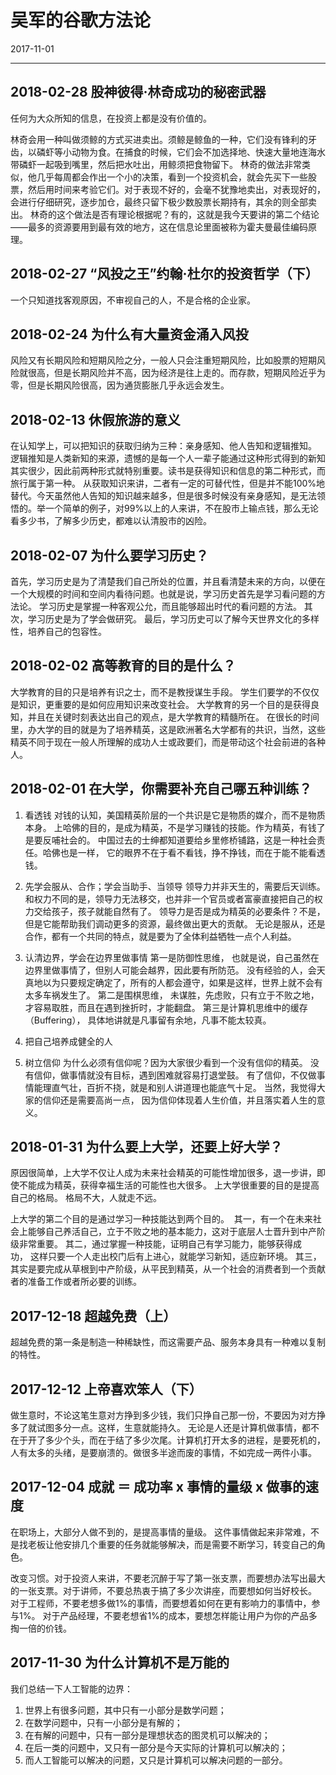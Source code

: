 # 吴军的谷歌方法论
2017-11-01

--------------------------------------------------------------------------------


## 2018-02-28 股神彼得·林奇成功的秘密武器
任何为大众所知的信息，在投资上都是没有价值的。

林奇会用一种叫做须鲸的方式买进卖出。须鲸是鲸鱼的一种，它们没有锋利的牙齿，以磷虾等小动物为食。在捕食的时候，它们会不加选择地、快速大量地连海水带磷虾一起吸到嘴里，然后把水吐出，用鲸须把食物留下。
林奇的做法非常类似，他几乎每周都会作出一个小的决策，看到一个投资机会，就会先买下一些股票，然后用时间来考验它们。对于表现不好的，会毫不犹豫地卖出，对表现好的，会进行仔细研究，逐步加仓，最终只留下极少数股票长期持有，其余的则全部卖出。
林奇的这个做法是否有理论根据呢？有的，这就是我今天要讲的第二个结论——最多的资源要用到最有效的地方，这在信息论里面被称为霍夫曼最佳编码原理。


## 2018-02-27 “风投之王”约翰·杜尔的投资哲学（下）
一个只知道找客观原因，不审视自己的人，不是合格的企业家。


## 2018-02-24 为什么有大量资金涌入风投
风险又有长期风险和短期风险之分，一般人只会注重短期风险，比如股票的短期风险就很高，但是长期风险并不高，因为经济是往上走的。而存款，短期风险近乎为零，但是长期风险很高，因为通货膨胀几乎永远会发生。


## 2018-02-13 休假旅游的意义
在认知学上，可以把知识的获取归纳为三种：亲身感知、他人告知和逻辑推知。
逻辑推知是人类新知的来源，遗憾的是每一个人一辈子能通过这种形式得到的新知其实很少，因此前两种形式就特别重要。读书是获得知识和信息的第二种形式，而旅行属于第一种。
从获取知识来讲，二者有一定的可替代性，但是并不能100%地替代。今天虽然他人告知的知识越来越多，但是很多时候没有亲身感知，是无法领悟的。举一个简单的例子，对99%以上的人来讲，不在股市上输点钱，那么无论看多少书，了解多少历史，都难以认清股市的凶险。


## 2018-02-07 为什么要学习历史？
首先，学习历史是为了清楚我们自己所处的位置，并且看清楚未来的方向，以便在一个大规模的时间和空间内看待问题。也就是说，学习历史首先是学习看问题的方法论。
学习历史是掌握一种客观公允，而且能够超出时代的看问题的方法。
其次，学习历史是为了学会做研究。
最后，学习历史可以了解今天世界文化的多样性，培养自己的包容性。


## 2018-02-02 高等教育的目的是什么？
大学教育的目的只是培养有识之士，而不是教授谋生手段。
学生们要学的不仅仅是知识，更重要的是如何应用知识来改变社会。
大学教育的另一个目的是获得良知，并且在关键时刻表达出自己的观点，是大学教育的精髓所在。
在很长的时间里，办大学的目的就是为了培养精英，这是欧洲著名大学都有的共识，当然，这些精英不同于现在一般人所理解的成功人士或政要们，而是带动这个社会前进的各种人。


## 2018-02-01 在大学，你需要补充自己哪五种训练？
1. 看透钱
对钱的认知，美国精英阶层的一个共识是它是物质的媒介，而不是物质本身。
上哈佛的目的，是成为精英，不是学习赚钱的技能。作为精英，有钱了是要反哺社会的。 中国过去的士绅都知道要给乡里修桥铺路，这是一种社会责任。哈佛也是一样， 它的眼界不在于看不看钱，挣不挣钱，而在于能不能看透钱。

2. 先学会服从、合作；学会当助手、当领导
领导力并非天生的，需要后天训练。和权力不同的是，领导力无法移交，也并非一个官员或者富豪直接把自己的权力交给孩子，孩子就能自然有了。
领导力是否是成为精英的必要条件？不是，但是它能帮助我们调动更多的资源，最终做出更大的贡献。
无论是服从，还是合作，都有一个共同的特点，就是要为了全体利益牺牲一点个人利益。

3. 认清边界，学会在边界里做事情
第一是防御性思维， 也就是说，自己虽然在边界里做事情了，但别人可能会越界，因此要有所防范。
没有经验的人，会天真地以为只要规定确定了，所有的人都会遵守，如果是这样，世界上就不会有太多车祸发生了。
第二是围棋思维， 未谋胜，先虑败，只有立于不败之地，才容易取胜，而且在遇到挫折时，才能翻盘。
第三是计算机思维中的缓存（Buffering）， 具体地讲就是凡事留有余地，凡事不能太较真。

4. 把自己培养成健全的人
5. 树立信仰
为什么必须有信仰呢？因为大家很少看到一个没有信仰的精英。 没有信仰，做事情就没有目标，遇到困难就容易打退堂鼓。 有了信仰，不仅做事情能理直气壮，百折不挠，就是和别人讲道理也能底气十足。
当然，我觉得大家的信仰还是需要高尚一点， 因为信仰体现着人生价值，并且落实着人生的意义。


## 2018-01-31 为什么要上大学，还要上好大学？
原因很简单，上大学不仅让人成为未来社会精英的可能性增加很多，退一步讲，即使不能成为精英，获得幸福生活的可能性也大很多。
上大学很重要的目的是提高自己的格局。 格局不大，人就走不远。

上大学的第二个目的是通过学习一种技能达到两个目的。 
其一，有一个在未来社会上能够自己养活自己，立于不败之地的基本能力，这对于底层人士晋升到中产阶级非常重要。
其二，通过掌握一种技能，证明自己有学习能力，能够获得成功， 这样只要一个人走出校门后有上进心，就能学习新知，适应新环境。
其三，其实是要完成从草根到中产阶级，从平民到精英，从一个社会的消费者到一个贡献者的准备工作或者所必要的训练。


## 2017-12-18 超越免费（上）
超越免费的第一条是制造一种稀缺性，而这需要产品、服务本身具有一种难以复制的特性。


## 2017-12-12 上帝喜欢笨人（下）
做生意时，不论这笔生意对方挣到多少钱，我们只挣自己那一份，不要因为对方挣多了就试图多分一点。这样，生意就能持久。
无论是人还是计算机做事情，都不在于开了多少个头，而在于结了多少次尾。计算机打开太多的进程，是要死机的，人有太多的头绪，是要崩溃的。做很多半途而废的事情，不如完成一两件小事。


## 2017-12-04 成就 ＝ 成功率 x 事情的量级 x 做事的速度
在职场上，大部分人做不到的，是提高事情的量级。
这件事情做起来非常难，不是找老板让他安排几个重要的任务就能够解决，而是需要不断学习，转变自己的角色。

改变习惯。对于投资人来讲，不要老沉醉于写了第一张支票，而要想办法写出最大的一张支票。对于讲师，不要总热衷于搞了多少次讲座，而要想如何当好校长。
对于工程师，不要老想多做1%的事情，而要想着如何在更有影响力的事情中，参与1%。
对于产品经理，不要老想省1%的成本，要想怎样能让用户为你的产品多掏一倍的价钱。


## 2017-11-30 为什么计算机不是万能的
我们总结一下人工智能的边界：

  1. 世界上有很多问题，其中只有一小部分是数学问题；
  2. 在数学问题中，只有一小部分是有解的；
  3. 在有解的问题中，只有一部分是理想状态的图灵机可以解决的；
  4. 在后一类的问题中，又只有一部分是今天实际的计算机可以解决的；
  5. 而人工智能可以解决的问题，又只是计算机可以解决问题的一部分。
